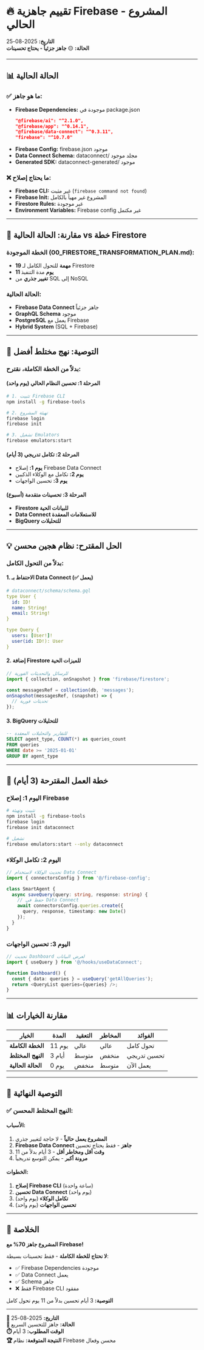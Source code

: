 # 🔥 تقييم جاهزية Firebase - المشروع الحالي

**التاريخ:** 2025-08-25  
**الحالة:** 🟡 **جاهز جزئياً - يحتاج تحسينات**

---

## 📊 الحالة الحالية

### ✅ **ما هو جاهز:**
- **Firebase Dependencies:** موجودة في package.json
  ```json
  "@firebase/ai": "^2.1.0",
  "@firebase/app": "^0.14.1", 
  "@firebase/data-connect": "^0.3.11",
  "firebase": "^10.7.0"
  ```
- **Firebase Config:** firebase.json موجود
- **Data Connect Schema:** dataconnect/ مجلد موجود
- **Generated SDK:** dataconnect-generated/ موجود

### ❌ **ما يحتاج إصلاح:**
- **Firebase CLI:** غير مثبت (`firebase command not found`)
- **Firebase Init:** المشروع غير مهيأ بالكامل
- **Firestore Rules:** غير موجودة
- **Environment Variables:** Firebase config غير مكتمل

---

## 🎯 مقارنة: الحالة الحالية vs خطة Firestore

### **الخطة الموجودة (00_FIRESTORE_TRANSFORMATION_PLAN.md):**
- **19 مهمة** للتحول الكامل لـ Firestore
- **11 يوم** مدة التنفيذ
- **تغيير جذري** من SQL إلى NoSQL

### **الحالة الحالية:**
- **Firebase Data Connect** جاهز جزئياً
- **GraphQL Schema** موجود
- **PostgreSQL** يعمل مع Firebase
- **Hybrid System** (SQL + Firebase)

---

## 🚀 التوصية: نهج مختلط أفضل

### **بدلاً من الخطة الكاملة، نقترح:**

#### **المرحلة 1: تحسين النظام الحالي (يوم واحد)**
```bash
# 1. تثبيت Firebase CLI
npm install -g firebase-tools

# 2. تهيئة المشروع
firebase login
firebase init

# 3. تشغيل Emulators
firebase emulators:start
```

#### **المرحلة 2: تكامل تدريجي (3 أيام)**
- **يوم 1:** إصلاح Firebase Data Connect
- **يوم 2:** تكامل مع الوكلاء الذكيين
- **يوم 3:** تحسين الواجهات

#### **المرحلة 3: تحسينات متقدمة (أسبوع)**
- **Firestore للبيانات الحية**
- **Data Connect للاستعلامات المعقدة**
- **BigQuery للتحليلات**

---

## 💡 الحل المقترح: نظام هجين محسن

### **بدلاً من التحول الكامل:**

#### **1. الاحتفاظ بـ Data Connect (✅ يعمل)**
```yaml
# dataconnect/schema/schema.gql
type User {
  id: ID!
  name: String!
  email: String!
}

type Query {
  users: [User!]!
  user(id: ID!): User
}
```

#### **2. إضافة Firestore للميزات الحية**
```typescript
// للرسائل والتحديثات الفورية
import { collection, onSnapshot } from 'firebase/firestore';

const messagesRef = collection(db, 'messages');
onSnapshot(messagesRef, (snapshot) => {
  // تحديثات فورية
});
```

#### **3. BigQuery للتحليلات**
```sql
-- للتقارير والتحليلات المعقدة
SELECT agent_type, COUNT(*) as queries_count
FROM queries 
WHERE date >= '2025-01-01'
GROUP BY agent_type
```

---

## 🎯 خطة العمل المقترحة (3 أيام)

### **اليوم 1: إصلاح Firebase**
```bash
# تثبيت وتهيئة
npm install -g firebase-tools
firebase login
firebase init dataconnect

# تشغيل
firebase emulators:start --only dataconnect
```

### **اليوم 2: تكامل الوكلاء**
```typescript
// تحديث الوكلاء لاستخدام Data Connect
import { connectorsConfig } from '@/firebase-config';

class SmartAgent {
  async saveQuery(query: string, response: string) {
    // حفظ في Data Connect
    await connectorsConfig.queries.create({
      query, response, timestamp: new Date()
    });
  }
}
```

### **اليوم 3: تحسين الواجهات**
```typescript
// تحديث Dashboard لعرض البيانات
import { useQuery } from '@/hooks/useDataConnect';

function Dashboard() {
  const { data: queries } = useQuery('getAllQueries');
  return <QueryList queries={queries} />;
}
```

---

## 📊 مقارنة الخيارات

| الخيار | المدة | التعقيد | المخاطر | الفوائد |
|--------|-------|---------|---------|---------|
| **الخطة الكاملة** | 11 يوم | عالي | عالي | تحول كامل |
| **النهج المختلط** | 3 أيام | متوسط | منخفض | تحسين تدريجي |
| **الحالة الحالية** | 0 يوم | منخفض | متوسط | يعمل الآن |

---

## 🎯 التوصية النهائية

### **✅ النهج المختلط المحسن:**

#### **الأسباب:**
1. **المشروع يعمل حالياً** - لا حاجة لتغيير جذري
2. **Firebase Data Connect جاهز** - فقط يحتاج تحسين
3. **وقت أقل ومخاطر أقل** - 3 أيام بدلاً من 11
4. **مرونة أكبر** - يمكن التوسع تدريجياً

#### **الخطوات:**
1. **إصلاح Firebase CLI** (ساعة واحدة)
2. **تحسين Data Connect** (يوم واحد)
3. **تكامل الوكلاء** (يوم واحد)
4. **تحسين الواجهات** (يوم واحد)

---

## 🚀 الخلاصة

**المشروع جاهز 70% مع Firebase!**

**لا نحتاج للخطة الكاملة** - فقط تحسينات بسيطة:
- ✅ Firebase Dependencies موجودة
- ✅ Data Connect يعمل
- ✅ Schema جاهز
- ❌ فقط Firebase CLI مفقود

**التوصية:** 3 أيام تحسين بدلاً من 11 يوم تحول كامل

---

**📅 التاريخ:** 2025-08-25  
**🎯 الحالة:** جاهز للتحسين السريع  
**⏱️ الوقت المطلوب:** 3 أيام  
**🏆 النتيجة المتوقعة:** نظام Firebase محسن وفعال